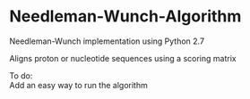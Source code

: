 # Needleman-Wunch-Algorithm
Needleman-Wunch implementation using Python 2.7   
   
Aligns proton or nucleotide sequences using a scoring matrix
   
To do:    
Add an easy way to run the algorithm 


